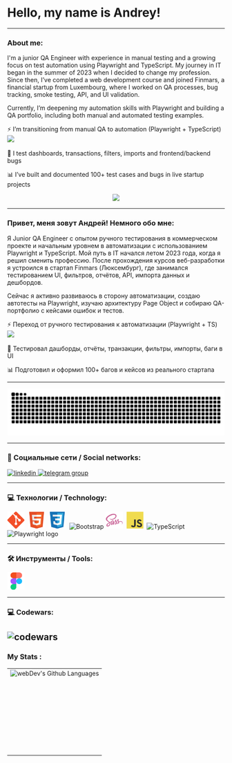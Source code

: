# Hello, my name is Andrey!

---

### About me:

I'm a junior QA Engineer with experience in manual testing and a growing focus on test automation using Playwright and TypeScript. My journey in IT began in the summer of 2023 when I decided to change my profession. Since then, I’ve completed a web development course and joined Finmars, a financial startup from Luxembourg, where I worked on QA processes, bug tracking, smoke testing, API, and UI validation.

Currently, I’m deepening my automation skills with Playwright and building a QA portfolio, including both manual and automated testing examples.

⚡ I’m transitioning from manual QA to automation (Playwright + TypeScript) <img src="https://media.giphy.com/media/WUlplcMpOCEmTGBtBW/giphy.gif" width="30px">

🧪 I test dashboards, transactions, filters, imports and frontend/backend bugs

📊 I’ve built and documented 100+ test cases and bugs in live startup projects

  <div id="header" align="center">
    <img src="https://media.giphy.com/media/M9gbBd9nbDrOTu1Mqx/giphy.gif" width="100"/>
  </div>

---

### Привет, меня зовут Андрей! Немного обо мне:

Я Junior QA Engineer с опытом ручного тестирования в коммерческом проекте и начальным уровнем в автоматизации с использованием Playwright и TypeScript. Мой путь в IT начался летом 2023 года, когда я решил сменить профессию. После прохождения курсов веб-разработки я устроился в стартап Finmars (Люксембург), где занимался тестированием UI, фильтров, отчётов, API, импорта данных и дешбордов.

Сейчас я активно развиваюсь в сторону автоматизации, создаю автотесты на Playwright, изучаю архитектуру Page Object и собираю QA-портфолио с кейсами ошибок и тестов.

⚡ Переход от ручного тестирования к автоматизации (Playwright + TS) <img src="https://media.giphy.com/media/WUlplcMpOCEmTGBtBW/giphy.gif" width="30px">

🧪 Тестировал дашборды, отчёты, транзакции, фильтры, импорты, баги в UI

📊 Подготовил и оформил 100+ багов и кейсов из реального стартапа

---
<div align="center">
<picture>
  <source media="(prefers-color-scheme: dark)" srcset="https://raw.githubusercontent.com/Gorchitza7/Gorchitza7/output/github-contribution-grid-snake-dark.svg" />
  <source media="(prefers-color-scheme: light)" srcset="https://raw.githubusercontent.com/Gorchitza7/Gorchitza7/output/github-contribution-grid-snake.svg" />
  <img width="700" alt="github-snake" src="https://raw.githubusercontent.com/Gorchitza7/Gorchitza7/output/github-contribution-grid-snake.svg" />
</picture>
</div>

---

### 🤝 Социальные сети / Social networks:

  <div id="badges">
    <a href="https://www.linkedin.com/in/andrii-maslov-4554b995/" target="_blank">
      <img src="https://cdn-icons-png.flaticon.com/512/2504/2504799.png" width="40" height="40" alt="linkedin" />
    </a>
    <a href="https://t.me/AndriiMaslov" target="_blank">
      <img src="https://cdn-icons-png.flaticon.com/512/2111/2111646.png" width="40" height="40" alt="telegram group" />
    </a>
    <a>
    <!-- </a>
    <a href="https://vk.com/maslovandrey1991" target="_blank">
      <img src="https://cdn-icons-png.flaticon.com/512/145/145813.png" width="40" height="40" alt="VK Badge"/>
    </a> -->
  </div>


---

### 💻 Технологии / Technology:

<div>
  <img src="https://github.com/devicons/devicon/blob/master/icons/git/git-original.svg" title="git" alt="git" width="40" height="40"/>&nbsp;
  <img src="https://github.com/devicons/devicon/blob/master/icons/html5/html5-original.svg" title="html5" alt="html5" width="40" height="40"/>&nbsp;
  <img src="https://github.com/devicons/devicon/blob/master/icons/css3/css3-original.svg" title="css" alt="css" width="40" height="40"/>&nbsp;
  <img src="https://raw.githubusercontent.com/danielcranney/readme-generator/main/public/icons/skills/bootstrap-colored.svg" width="40" height="40" alt="Bootstrap" />
  <img src="https://github.com/devicons/devicon/blob/master/icons/sass/sass-original.svg" title="sass/scss" alt="sass/scss" width="40" height="40"/>&nbsp;
  <img src="https://github.com/devicons/devicon/blob/master/icons/javascript/javascript-original.svg" title="javascript" alt="javascript" width="40" height="40"/>&nbsp;
  <img src="https://raw.githubusercontent.com/danielcranney/readme-generator/main/public/icons/skills/typescript-colored.svg" width="40" height="40" alt="TypeScript" />
  <img src="https://playwright.dev/img/playwright-logo.svg" width="50px" height="40" alt="Playwright logo"/>
<!--   <img src="https://github.com/devicons/devicon/blob/master/icons/react/react-original.svg" title="reactjs" alt="reactjs" width="40" height="40"/>&nbsp -->
<!--   <img src="https://github.com/devicons/devicon/blob/master/icons/nodejs/nodejs-original.svg" title="nodejs" alt="nodejs" width="40" height="40"/>&nbsp  -->
<!--   <img src="https://github.com/devicons/devicon/blob/master/icons/express/express-original.svg" title="express" alt="express" width="40" height="40"/>&nbsp -->
<!--   <img src="https://github.com/devicons/devicon/blob/master/icons/mongodb/mongodb-original.svg" title="mongodb" alt="mongodb" width="40" height="40"/>&nbsp --> 
<!--   <img src="https://github.com/devicons/devicon/blob/master/icons/c/c-plain.svg" title="C" alt="C" width="40" height="40"/>&nbsp; -->
<!--   <img src="https://github.com/devicons/devicon/blob/master/icons/webpack/webpack-original.svg" title="webpack" alt="webpack" width="40" height="40"/>&nbsp;  -->
<!--   <img src="https://github.com/devicons/devicon/blob/master/icons/redux/redux-original.svg" title="redux" alt="redux" width="40" height="40"/>&nbsp; -->
</div>

---

### 🛠 Инструменты / Tools:

<div>
<img src="https://github.com/devicons/devicon/blob/master/icons/figma/figma-original.svg" title="figma" alt="figma" width="40" height="40"/>&nbsp;
</div>

---

### 💻 Codewars:

![codewars](https://www.codewars.com/users/Gorchitza7/badges/large)
---

### My Stats :
<table align="center">
  <tr>
  <!-- <td>
<img align="left" src="http://github-readme-streak-stats.herokuapp.com?user=Gorchitza7&theme=dark&background=000000" alt="webDev's Github stats" /> <img src="https://github-readme-stats.vercel.app/api?username=Gorchitza7&hide_title=false&hide_rank=false&show_icons=true&include_all_commits=true&count_private=true&disable_animations=false&theme=dracula&locale=en&hide_border=false&order=1" height="150" alt="GitHub stats" />
    </td> -->
    <td>
 <img height="195px" align="right" alt="webDev's Github Languages" src="https://github-readme-stats.vercel.app/api/top-langs/?username=Gorchitza7&layout=compact&theme=vision-friendly-dark" /> <!-- <img src="https://github-readme-stats.vercel.app/api/top-langs?username=Gorchitza7&layout=compact&langs_count=6&theme=dracula" height="150" /> -->
    </td>
  </tr>
</table>


<!--[![GitHub Streak](http://github-readme-streak-stats.herokuapp.com?user=Gorchitza7&theme=dark&background=000000)](https://git.io/streak-stats)
---
[![Top Langs](https://github-readme-stats.vercel.app/api/top-langs/?username=Gorchitza7&layout=compact&theme=vision-friendly-dark)](https://github.com/anuraghazra/github-readme-stats)

---



